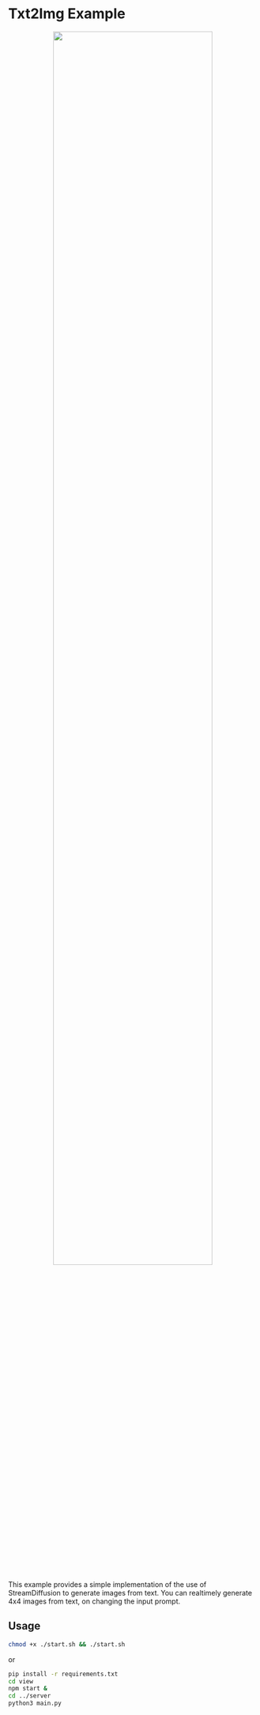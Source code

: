 # Txt2Img Example

<p align="center">
  <img src="./assets/example.gif" width=80%>
</p>

This example provides a simple implementation of the use of StreamDiffusion to generate images from text.
You can realtimely generate 4x4 images from text, on changing the input prompt.

## Usage

```bash
chmod +x ./start.sh && ./start.sh
```

or

```bash
pip install -r requirements.txt
cd view
npm start &
cd ../server
python3 main.py
```
